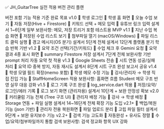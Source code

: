 ✅ JH_GuitarTree 실전 적용 버전 관리 플랜

버전    포함 기능    적용 기준    완료 목표
v1.0    🔹 학생 로그인
🔹 학생 홈 화면
🔹 오늘 수업 보기
🔹 자동 저장(Hive + Firestore)
🔹 키워드 선택 + 메모 입력
🔹 유튜브 링크 입력    설계서 1~6단계 일부
보완사항: 메모, 저장 트리거 포함    테스트용 MVP
v1.1    🔹 지난 수업 복습 화면
🔹 저장된 수업 리스트 보기
🔹 첨부파일 열기 (macOS/Windows)
🔹 파일 리스트 클릭 실행
🔹 경고 메시지(OS 분기)    설계서 5단계 전체
설계서 12단계 플랫폼 분기    학습 반복 기반
v1.2    🔹 요약 조건 선택(기간/키워드)
🔹 수업 체크 후 Gemini 요청
🔹 요약 결과 4종 표시 화면
🔹 summary Firestore 저장    설계서 7단계 전체
보완사항 기반 prompt 처리    자동 요약 첫 적용
v1.3    🔹 Google Sheets 전송
🔹 시트 연동 성공/실패 처리
🔹 요약 ID 중복 방지, 자동 재시도    설계서 8단계
시트 구조 완성    보고서 공유
v1.4    🔹 학생 모델 필드 확장(memo 포함)
🔹 학생 메모 수정 기능
🔹 강사/관리자 → 학생 직접 진입 가능
🔹 StaffHomeScreen 적용    보완사항: 홈화면 흐름
Student 메모 구조 반영    실무 대응 강화
v1.5    🔹 로그 기록 구조 완성
🔹 log_service.dart 적용
🔹 저장/요약/로그인/에러 기록
🔹 로그 보기 화면 (관리자용)    설계서 10단계 + 보완    안정성 확보
v2.0    🔹 커리큘럼 기능 전체 (Tree 구조 UI)
🔹 관리자 배정 기능
🔹 강사 → 학생 배정
🔹 Storage 연동 + 파일 실행    설계서 14~16단계 전체    확장 기능 도입
v2.1+    🔹 백업/복원 기능 (json 기반)
🔹 관리자 전용 복원화면
🔹 파일 업로드 분리
🔹 고립 파일 필터    설계서 9단계 + 보완    유지보수 기능
v2.2+    🔹 검색 기능 고도화
🔹 자동완성 + 유사도 정렬
🔹 수업/요약/첨부파일까지 통합 검색    보완사항: 검색 정교화 항목    UX 강화
